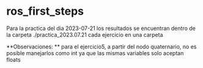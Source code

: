 # ros_first_steps

Para la practica del dia 2023-07-21 
los resultados se encuentran dentro de la carpeta ./practica_2023.07.21
cada ejercicio en una carpeta

**Observaciones: **
para el ejercicio5, a partir del nodo quaternario, no es posible manejarlos como int
ya que las mismas variables solo aceptan floats